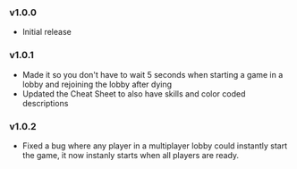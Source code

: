 ### v1.0.0
* Initial release

### v1.0.1
* Made it so you don't have to wait 5 seconds when starting a game in a lobby and rejoining the lobby after dying
* Updated the Cheat Sheet to also have skills and color coded descriptions


### v1.0.2
* Fixed a bug where any player in a multiplayer lobby could instantly start the game, it now instanly starts when all players are ready.
